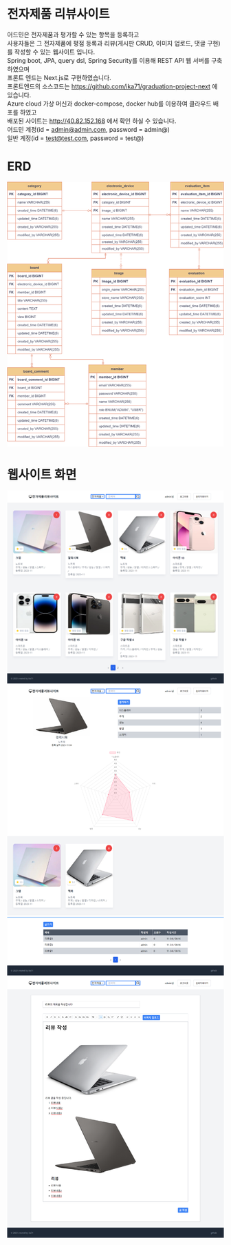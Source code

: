 # 전자제품 리뷰사이트 
어드민은 전자제품과 평가할 수 있는 항목을 등록하고  
사용자들은 그 전자제품에 평점 등록과 리뷰(게시판 CRUD, 이미지 업로드, 댓글 구현)를 작성할 수 있는 웹사이트 입니다.  
Spring boot, JPA, query dsl, Spring Security를 이용해 REST API 웹 서버를 구축하였으며    
프론트 엔드는 Next.js로 구현하였습니다.  
프론트엔드의 소스코드는 <a href="https://github.com/ika71/graduation-project-next" target="_blank">https://github.com/ika71/graduation-project-next</a> 에 있습니다.  
Azure cloud 가상 머신과 docker-compose, docker hub를 이용하여 클라우드 배포를 하였고  
배포된 사이트는 <a href="http://40.82.152.168" target="_blank">http://40.82.152.168</a> 에서 확인 하실 수 있습니다.  
어드민 계정(id = admin@admin.com, password = admin@)  
일반 계정(id = test@test.com, password = test@)  

# ERD
![ERD](/readme/ERD.png)

# 웹사이트 화면
![그림1](/readme/그림1.png)
![그림2](/readme/그림2.png)
![그림3](/readme/그림3.png)